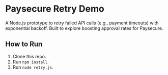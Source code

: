 # Paysecure Retry Demo
A Node.js prototype to retry failed API calls (e.g., payment timeouts) with exponential backoff. Built to explore boosting approval rates for Paysecure.

## How to Run
1. Clone this repo.
2. Run `npm install`.
3. Run `node retry.js`.

